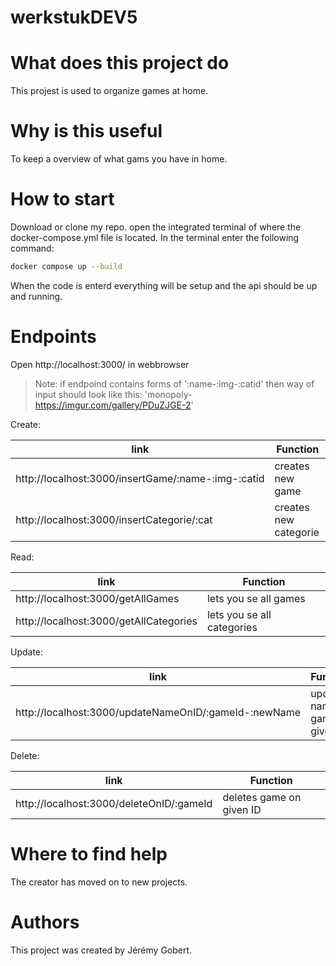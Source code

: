 # werkstukDEV5

# What does this project do
This  projest is used to organize games at home.

# Why is this useful
To keep a overview of what gams you have in home.

# How to start
Download or clone my repo. open the integrated terminal of where the docker-compose.yml file is located. In the terminal enter the following command: 
```sh
docker compose up --build
```
When the code is enterd everything will be setup and the api should be up and running.

# Endpoints
Open http://localhost:3000/ in webbrowser

> Note: if endpoind contains forms of ':name-:img-:catid' then way of input should look like this: 'monopoly-https://imgur.com/gallery/PDuZJGE-2'

Create:

| link | Function |
| ------ | ------ |
| http://localhost:3000/insertGame/:name-:img-:catid | creates new game |
| http://localhost:3000/insertCategorie/:cat | creates new categorie |


Read:

| link | Function |
| ------ | ------ |
| http://localhost:3000/getAllGames | lets you se all games |
| http://localhost:3000/getAllCategories | lets you se all categories |


Update:

| link | Function |
| ------ | ------ |
| http://localhost:3000/updateNameOnID/:gameId-:newName | updates name of game on given ID |


Delete:

| link | Function |
| ------ | ------ |
| http://localhost:3000/deleteOnID/:gameId | deletes game on given ID |


# Where to find help
The creator has moved on to new projects. 

# Authors
This project was created by Jérémy Gobert.

